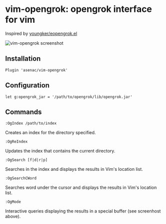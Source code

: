 vim-opengrok: opengrok interface for vim
========================================

Inspired by [youngker/eopengrok.el](https://github.com/youngker/eopengrok.el)

![vim-opengrok screenshot](https://raw.github.com/asenac/vim-opengrok/master/og-mode.gif)

Installation
------------

    Plugin 'asenac/vim-opengrok'

Configuration
-------------

    let g:opengrok_jar = '/path/to/opengrok/lib/opengrok.jar'

Commands
--------

    :OgIndex /path/to/index

Creates an index for the directory specified.

    :OgReIndex

Updates the index that contains the current directory.

    :OgSearch [f|d|r|p]

Searches in the index and displays the results in Vim's location list.

    :OgSearchCWord

Searches word under the cursor and displays the results in Vim's location list.

    :OgMode

Interactive queries displaying the results in a special buffer (see screenhost
above).
